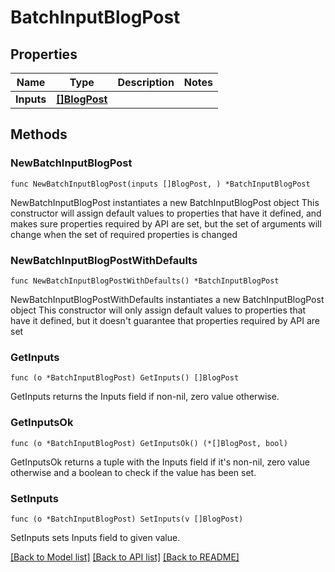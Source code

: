 # BatchInputBlogPost

## Properties

Name | Type | Description | Notes
------------ | ------------- | ------------- | -------------
**Inputs** | [**[]BlogPost**](BlogPost.md) |  | 

## Methods

### NewBatchInputBlogPost

`func NewBatchInputBlogPost(inputs []BlogPost, ) *BatchInputBlogPost`

NewBatchInputBlogPost instantiates a new BatchInputBlogPost object
This constructor will assign default values to properties that have it defined,
and makes sure properties required by API are set, but the set of arguments
will change when the set of required properties is changed

### NewBatchInputBlogPostWithDefaults

`func NewBatchInputBlogPostWithDefaults() *BatchInputBlogPost`

NewBatchInputBlogPostWithDefaults instantiates a new BatchInputBlogPost object
This constructor will only assign default values to properties that have it defined,
but it doesn't guarantee that properties required by API are set

### GetInputs

`func (o *BatchInputBlogPost) GetInputs() []BlogPost`

GetInputs returns the Inputs field if non-nil, zero value otherwise.

### GetInputsOk

`func (o *BatchInputBlogPost) GetInputsOk() (*[]BlogPost, bool)`

GetInputsOk returns a tuple with the Inputs field if it's non-nil, zero value otherwise
and a boolean to check if the value has been set.

### SetInputs

`func (o *BatchInputBlogPost) SetInputs(v []BlogPost)`

SetInputs sets Inputs field to given value.



[[Back to Model list]](../README.md#documentation-for-models) [[Back to API list]](../README.md#documentation-for-api-endpoints) [[Back to README]](../README.md)


